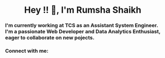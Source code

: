 <h1 align="center">Hey !! 👋, I'm Rumsha Shaikh</h1>
<h3 align="left">I'm currently working at TCS as an Assistant System Engineer. I'm a passionate Web Developer and Data Analytics Enthusiast, eager to collaborate on new pojects.</h3>

<h3 align="left">Connect with me:</h3>
<p align="left">
</p>
